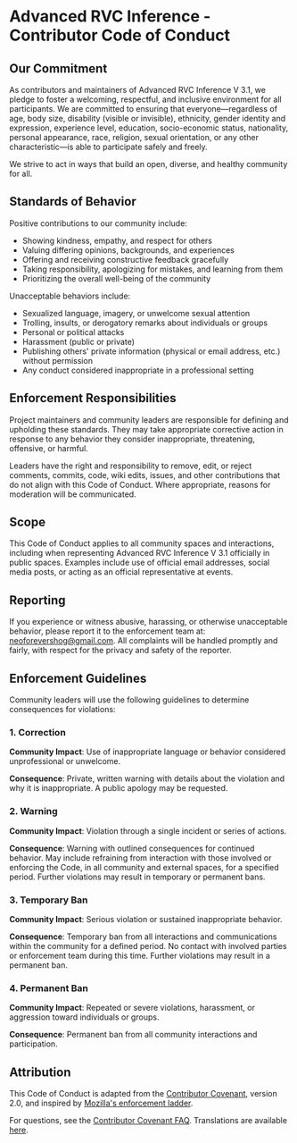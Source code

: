 # Advanced RVC Inference - Contributor Code of Conduct

## Our Commitment

As contributors and maintainers of Advanced RVC Inference V 3.1, we pledge to foster a welcoming, respectful, and inclusive environment for all participants. We are committed to ensuring that everyone—regardless of age, body size, disability (visible or invisible), ethnicity, gender identity and expression, experience level, education, socio-economic status, nationality, personal appearance, race, religion, sexual orientation, or any other characteristic—is able to participate safely and freely.

We strive to act in ways that build an open, diverse, and healthy community for all.

## Standards of Behavior

Positive contributions to our community include:

* Showing kindness, empathy, and respect for others
* Valuing differing opinions, backgrounds, and experiences
* Offering and receiving constructive feedback gracefully
* Taking responsibility, apologizing for mistakes, and learning from them
* Prioritizing the overall well-being of the community

Unacceptable behaviors include:

* Sexualized language, imagery, or unwelcome sexual attention
* Trolling, insults, or derogatory remarks about individuals or groups
* Personal or political attacks
* Harassment (public or private)
* Publishing others' private information (physical or email address, etc.) without permission
* Any conduct considered inappropriate in a professional setting

## Enforcement Responsibilities

Project maintainers and community leaders are responsible for defining and upholding these standards. They may take appropriate corrective action in response to any behavior they consider inappropriate, threatening, offensive, or harmful.

Leaders have the right and responsibility to remove, edit, or reject comments, commits, code, wiki edits, issues, and other contributions that do not align with this Code of Conduct. Where appropriate, reasons for moderation will be communicated.

## Scope

This Code of Conduct applies to all community spaces and interactions, including when representing Advanced RVC Inference V 3.1 officially in public spaces. Examples include use of official email addresses, social media posts, or acting as an official representative at events.

## Reporting

If you experience or witness abusive, harassing, or otherwise unacceptable behavior, please report it to the enforcement team at: neoforevershog@gmail.com. All complaints will be handled promptly and fairly, with respect for the privacy and safety of the reporter.

## Enforcement Guidelines

Community leaders will use the following guidelines to determine consequences for violations:

### 1. Correction

**Community Impact**: Use of inappropriate language or behavior considered unprofessional or unwelcome.

**Consequence**: Private, written warning with details about the violation and why it is inappropriate. A public apology may be requested.

### 2. Warning

**Community Impact**: Violation through a single incident or series of actions.

**Consequence**: Warning with outlined consequences for continued behavior. May include refraining from interaction with those involved or enforcing the Code, in all community and external spaces, for a specified period. Further violations may result in temporary or permanent bans.

### 3. Temporary Ban

**Community Impact**: Serious violation or sustained inappropriate behavior.

**Consequence**: Temporary ban from all interactions and communications within the community for a defined period. No contact with involved parties or enforcement team during this time. Further violations may result in a permanent ban.

### 4. Permanent Ban

**Community Impact**: Repeated or severe violations, harassment, or aggression toward individuals or groups.

**Consequence**: Permanent ban from all community interactions and participation.

## Attribution

This Code of Conduct is adapted from the [Contributor Covenant](https://www.contributor-covenant.org/version/2/0/code_of_conduct.html), version 2.0, and inspired by [Mozilla's enforcement ladder](https://github.com/mozilla/diversity).

For questions, see the [Contributor Covenant FAQ](https://www.contributor-covenant.org/faq). Translations are available [here](https://www.contributor-covenant.org/translations).
